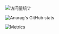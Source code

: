 <img src="https://komarev.com/ghpvc/?username=bohemiana&label=Views&color=blueviolet&style=flat" alt="访问量统计" />

![Anurag's GitHub stats](https://github-readme-stats.vercel.app/api?username=bohemiana&show_icons=true&theme=ambient_gradient)

![Metrics](https://metrics.lecoq.io/bohemiana?template=classic&base=header%2C%20activity%2C%20community%2C%20repositories%2C%20metadata&base.indepth=false&base.hireable=false&base.skip=false&config.timezone=Asia%2FShanghai)

<!--
**Bohemiana/Bohemiana** is a ✨ _special_ ✨ repository because its `README.md` (this file) appears on your GitHub profile.

Here are some ideas to get you started:

- 🔭 I’m currently working on ...
- 🌱 I’m currently learning ...
- 👯 I’m looking to collaborate on ...
- 🤔 I’m looking for help with ...
- 💬 Ask me about ...
- 📫 How to reach me: ...
- 😄 Pronouns: ...
- ⚡ Fun fact: ...
-->
